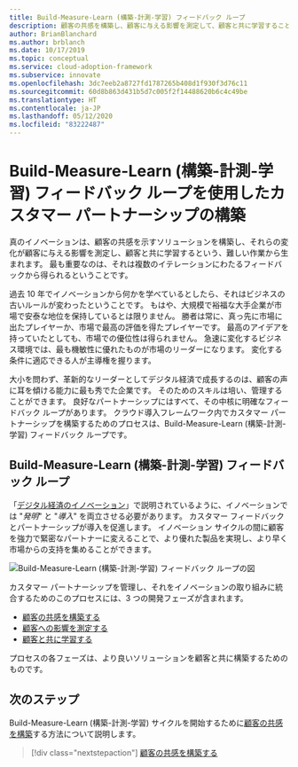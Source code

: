 ```yaml
---
title: Build-Measure-Learn (構築-計測-学習) フィードバック ループ
description: 顧客の共感を構築し、顧客に与える影響を測定して、顧客と共に学習することによって、カスタマー パートナーシップを作成します。
author: BrianBlanchard
ms.author: brblanch
ms.date: 10/17/2019
ms.topic: conceptual
ms.service: cloud-adoption-framework
ms.subservice: innovate
ms.openlocfilehash: 3dc7eeb2a8727fd1787265b408d1f930f3d76c11
ms.sourcegitcommit: 60d8b863d431b5d7c005f2f14488620b6c4c49be
ms.translationtype: HT
ms.contentlocale: ja-JP
ms.lasthandoff: 05/12/2020
ms.locfileid: "83222487"
---
```

# <a name="create-customer-partnerships-through-the-build-measure-learn-feedback-loop"></a>Build-Measure-Learn (構築-計測-学習) フィードバック ループを使用したカスタマー パートナーシップの構築

真のイノベーションは、顧客の共感を示すソリューションを構築し、それらの変化が顧客に与える影響を測定し、顧客と共に学習するという、難しい作業から生まれます。 最も重要なのは、それは複数のイテレーションにわたるフィードバックから得られるということです。

過去 10 年でイノベーションから何かを学べているとしたら、それはビジネスの古いルールが変わったということです。 もはや、大規模で裕福な大手企業が市場で安泰な地位を保持しているとは限りません。 勝者は常に、真っ先に市場に出たプレイヤーか、市場で最高の評価を得たプレイヤーです。 最高のアイデアを持っていたとしても、市場での優位性は得られません。 急速に変化するビジネス環境では、最も機敏性に優れたものが市場のリーダーになります。 変化する条件に適応できる人が主導権を握ります。

大小を問わず、革新的なリーダーとしてデジタル経済で成長するのは、顧客の声に耳を傾ける能力に最も秀でた企業です。 そのためのスキルは培い、管理することができます。 良好なパートナーシップにはすべて、その中核に明確なフィードバック ループがあります。 クラウド導入フレームワーク内でカスタマー パートナーシップを構築するためのプロセスは、Build-Measure-Learn (構築-計測-学習) フィードバック ループです。

## <a name="the-build-measure-learn-feedback-loop"></a>Build-Measure-Learn (構築-計測-学習) フィードバック ループ

「[デジタル経済のイノベーション](./index.md)」で説明されているように、イノベーションでは "_発明_" と "_導入_" を両立させる必要があります。 カスタマー フィードバックとパートナーシップが導入を促進します。 イノベーション サイクルの間に顧客を強力で緊密なパートナーに変えることで、より優れた製品を実現し、より早く市場からの支持を集めることができます。

![Build-Measure-Learn (構築-計測-学習) フィードバック ループの図](../../_images/innovate/bml-feedback-loop.png)

カスタマー パートナーシップを管理し、それをイノベーションの取り組みに統合するためのこのプロセスには、3 つの開発フェーズが含まれます。

- [顧客の共感を構築する](./build.md)
- [顧客への影響を測定する](./measure.md)
- [顧客と共に学習する](./learn.md)

プロセスの各フェーズは、より良いソリューションを顧客と共に構築するためのものです。

## <a name="next-steps"></a>次のステップ

Build-Measure-Learn (構築-計測-学習) サイクルを開始するために[顧客の共感を構築](./build.md)する方法について説明します。

> [!div class="nextstepaction"]
> [顧客の共感を構築する](./build.md)
